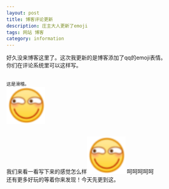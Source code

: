 ```yaml
---
layout: post
title: 博客评论更新
description: 庄主大人更新了emoji
tags: 网站 博客
category: information
---
```

好久没来博客这里了。这次我更新的是博客添加了qq的emoji表情。  
你们在评论系统里可以这样写。  
<pre>
<code class="language-markdown">
这是滑稽。
<img src="//github.com/sunbossrs/blogcommentstore/raw/master/emoji/滑稽.png" width="20%" height="20%" />
</code>
</pre>
我们来看一看写下来的感觉怎么样<img src="//github.com/sunbossrs/blogcommentstore/raw/master/emoji/滑稽.png" width="20%" height="20%" /> 呵呵呵呵呵  
还有更多好玩的等着你来发现！今天先更到这。
